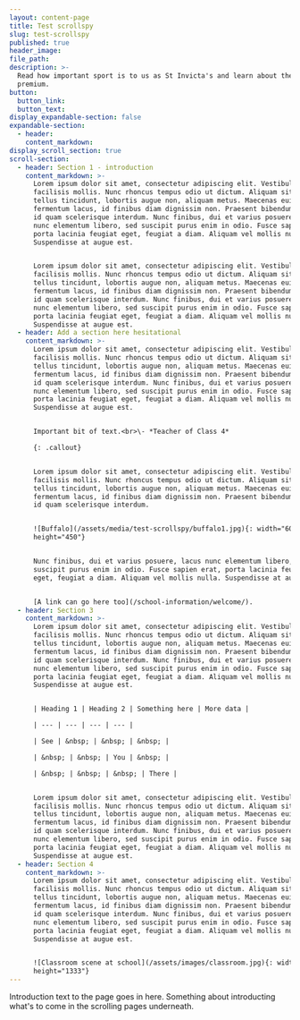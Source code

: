 ```yaml
---
layout: content-page
title: Test scrollspy
slug: test-scrollspy
published: true
header_image:
file_path:
description: >-
  Read how important sport is to us as St Invicta's and learn about the sport
  premium.
button:
  button_link:
  button_text:
display_expandable-section: false
expandable-section:
  - header:
    content_markdown:
display_scroll_section: true
scroll-section:
  - header: Section 1 - introduction
    content_markdown: >-
      Lorem ipsum dolor sit amet, consectetur adipiscing elit. Vestibulum luctus
      facilisis mollis. Nunc rhoncus tempus odio ut dictum. Aliquam sit amet
      tellus tincidunt, lobortis augue non, aliquam metus. Maecenas euismod
      fermentum lacus, id finibus diam dignissim non. Praesent bibendum lectus
      id quam scelerisque interdum. Nunc finibus, dui et varius posuere, lacus
      nunc elementum libero, sed suscipit purus enim in odio. Fusce sapien erat,
      porta lacinia feugiat eget, feugiat a diam. Aliquam vel mollis nulla.
      Suspendisse at augue est.


      Lorem ipsum dolor sit amet, consectetur adipiscing elit. Vestibulum luctus
      facilisis mollis. Nunc rhoncus tempus odio ut dictum. Aliquam sit amet
      tellus tincidunt, lobortis augue non, aliquam metus. Maecenas euismod
      fermentum lacus, id finibus diam dignissim non. Praesent bibendum lectus
      id quam scelerisque interdum. Nunc finibus, dui et varius posuere, lacus
      nunc elementum libero, sed suscipit purus enim in odio. Fusce sapien erat,
      porta lacinia feugiat eget, feugiat a diam. Aliquam vel mollis nulla.
      Suspendisse at augue est.
  - header: Add a section here hesitational
    content_markdown: >-
      Lorem ipsum dolor sit amet, consectetur adipiscing elit. Vestibulum luctus
      facilisis mollis. Nunc rhoncus tempus odio ut dictum. Aliquam sit amet
      tellus tincidunt, lobortis augue non, aliquam metus. Maecenas euismod
      fermentum lacus, id finibus diam dignissim non. Praesent bibendum lectus
      id quam scelerisque interdum. Nunc finibus, dui et varius posuere, lacus
      nunc elementum libero, sed suscipit purus enim in odio. Fusce sapien erat,
      porta lacinia feugiat eget, feugiat a diam. Aliquam vel mollis nulla.
      Suspendisse at augue est.


      Important bit of text.<br>\- *Teacher of Class 4*

      {: .callout}


      Lorem ipsum dolor sit amet, consectetur adipiscing elit. Vestibulum luctus
      facilisis mollis. Nunc rhoncus tempus odio ut dictum. Aliquam sit amet
      tellus tincidunt, lobortis augue non, aliquam metus. Maecenas euismod
      fermentum lacus, id finibus diam dignissim non. Praesent bibendum lectus
      id quam scelerisque interdum.


      ![Buffalo](/assets/media/test-scrollspy/buffalo1.jpg){: width="600"
      height="450"}


      Nunc finibus, dui et varius posuere, lacus nunc elementum libero, sed
      suscipit purus enim in odio. Fusce sapien erat, porta lacinia feugiat
      eget, feugiat a diam. Aliquam vel mollis nulla. Suspendisse at augue est.


      [A link can go here too](/school-information/welcome/).
  - header: Section 3
    content_markdown: >-
      Lorem ipsum dolor sit amet, consectetur adipiscing elit. Vestibulum luctus
      facilisis mollis. Nunc rhoncus tempus odio ut dictum. Aliquam sit amet
      tellus tincidunt, lobortis augue non, aliquam metus. Maecenas euismod
      fermentum lacus, id finibus diam dignissim non. Praesent bibendum lectus
      id quam scelerisque interdum. Nunc finibus, dui et varius posuere, lacus
      nunc elementum libero, sed suscipit purus enim in odio. Fusce sapien erat,
      porta lacinia feugiat eget, feugiat a diam. Aliquam vel mollis nulla.
      Suspendisse at augue est.


      | Heading 1 | Heading 2 | Something here | More data |

      | --- | --- | --- | --- |

      | See | &nbsp; | &nbsp; | &nbsp; |

      | &nbsp; | &nbsp; | You | &nbsp; |

      | &nbsp; | &nbsp; | &nbsp; | There |


      Lorem ipsum dolor sit amet, consectetur adipiscing elit. Vestibulum luctus
      facilisis mollis. Nunc rhoncus tempus odio ut dictum. Aliquam sit amet
      tellus tincidunt, lobortis augue non, aliquam metus. Maecenas euismod
      fermentum lacus, id finibus diam dignissim non. Praesent bibendum lectus
      id quam scelerisque interdum. Nunc finibus, dui et varius posuere, lacus
      nunc elementum libero, sed suscipit purus enim in odio. Fusce sapien erat,
      porta lacinia feugiat eget, feugiat a diam. Aliquam vel mollis nulla.
      Suspendisse at augue est.
  - header: Section 4
    content_markdown: >-
      Lorem ipsum dolor sit amet, consectetur adipiscing elit. Vestibulum luctus
      facilisis mollis. Nunc rhoncus tempus odio ut dictum. Aliquam sit amet
      tellus tincidunt, lobortis augue non, aliquam metus. Maecenas euismod
      fermentum lacus, id finibus diam dignissim non. Praesent bibendum lectus
      id quam scelerisque interdum. Nunc finibus, dui et varius posuere, lacus
      nunc elementum libero, sed suscipit purus enim in odio. Fusce sapien erat,
      porta lacinia feugiat eget, feugiat a diam. Aliquam vel mollis nulla.
      Suspendisse at augue est.


      ![Classroom scene at school](/assets/images/classroom.jpg){: width="2000"
      height="1333"}
---
```


Introduction text to the page goes in here. Something about introducting what's to come in the scrolling pages underneath.